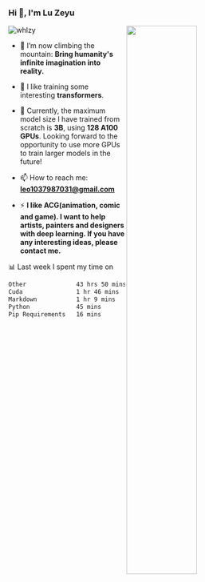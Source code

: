 ### Hi 👋, I'm Lu Zeyu

<img src="https://komarev.com/ghpvc/?username=whlzy&label=Profile%20views&color=0e75b6&style=flat" alt="whlzy" />
<img align="right" width="53%" src="https://github-readme-stats.vercel.app/api?username=whlzy&show_icons=true">

- 🔭 I’m now climbing the mountain: **Bring humanity's infinite imagination into reality.**

- 🌄 I like training some interesting **transformers**.

- 🌠 Currently, the maximum model size I have trained from scratch is **3B**, using **128 A100 GPUs**. Looking forward to the opportunity to use more GPUs to train larger models in the future!

- 📫 How to reach me: **leo1037987031@gmail.com**

- ⚡ **I like ACG(animation, comic and game). I want to help artists, painters and designers with deep learning. If you have any interesting ideas, please contact me.**

📊 Last week I spent my time on

<!--START_SECTION:waka-->

```txt
Other              43 hrs 50 mins  ███████████████████████░░   91.39 %
Cuda               1 hr 46 mins    █░░░░░░░░░░░░░░░░░░░░░░░░   03.71 %
Markdown           1 hr 9 mins     ▓░░░░░░░░░░░░░░░░░░░░░░░░   02.41 %
Python             45 mins         ▒░░░░░░░░░░░░░░░░░░░░░░░░   01.57 %
Pip Requirements   16 mins         ░░░░░░░░░░░░░░░░░░░░░░░░░   00.59 %
```

<!--END_SECTION:waka-->

